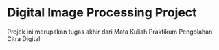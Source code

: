 # Digital Image Processing Project
 Projek ini merupakan tugas akhir dari Mata Kuliah Praktikum Pengolahan Citra Digital
